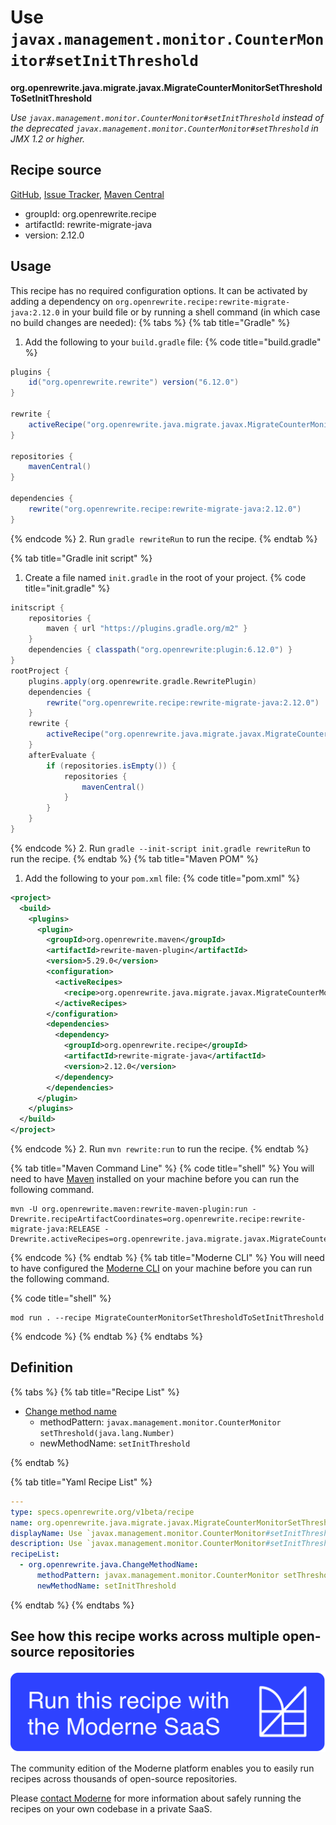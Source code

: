 # Use `javax.management.monitor.CounterMonitor#setInitThreshold`

**org.openrewrite.java.migrate.javax.MigrateCounterMonitorSetThresholdToSetInitThreshold**

_Use `javax.management.monitor.CounterMonitor#setInitThreshold` instead of the deprecated `javax.management.monitor.CounterMonitor#setThreshold` in JMX 1.2 or higher._

## Recipe source

[GitHub](https://github.com/openrewrite/rewrite-migrate-java/blob/main/src/main/resources/META-INF/rewrite/javax-management-monitor-apis.yml), [Issue Tracker](https://github.com/openrewrite/rewrite-migrate-java/issues), [Maven Central](https://central.sonatype.com/artifact/org.openrewrite.recipe/rewrite-migrate-java/2.12.0/jar)

* groupId: org.openrewrite.recipe
* artifactId: rewrite-migrate-java
* version: 2.12.0


## Usage

This recipe has no required configuration options. It can be activated by adding a dependency on `org.openrewrite.recipe:rewrite-migrate-java:2.12.0` in your build file or by running a shell command (in which case no build changes are needed): 
{% tabs %}
{% tab title="Gradle" %}
1. Add the following to your `build.gradle` file:
{% code title="build.gradle" %}
```groovy
plugins {
    id("org.openrewrite.rewrite") version("6.12.0")
}

rewrite {
    activeRecipe("org.openrewrite.java.migrate.javax.MigrateCounterMonitorSetThresholdToSetInitThreshold")
}

repositories {
    mavenCentral()
}

dependencies {
    rewrite("org.openrewrite.recipe:rewrite-migrate-java:2.12.0")
}
```
{% endcode %}
2. Run `gradle rewriteRun` to run the recipe.
{% endtab %}

{% tab title="Gradle init script" %}
1. Create a file named `init.gradle` in the root of your project.
{% code title="init.gradle" %}
```groovy
initscript {
    repositories {
        maven { url "https://plugins.gradle.org/m2" }
    }
    dependencies { classpath("org.openrewrite:plugin:6.12.0") }
}
rootProject {
    plugins.apply(org.openrewrite.gradle.RewritePlugin)
    dependencies {
        rewrite("org.openrewrite.recipe:rewrite-migrate-java:2.12.0")
    }
    rewrite {
        activeRecipe("org.openrewrite.java.migrate.javax.MigrateCounterMonitorSetThresholdToSetInitThreshold")
    }
    afterEvaluate {
        if (repositories.isEmpty()) {
            repositories {
                mavenCentral()
            }
        }
    }
}
```
{% endcode %}
2. Run `gradle --init-script init.gradle rewriteRun` to run the recipe.
{% endtab %}
{% tab title="Maven POM" %}
1. Add the following to your `pom.xml` file:
{% code title="pom.xml" %}
```xml
<project>
  <build>
    <plugins>
      <plugin>
        <groupId>org.openrewrite.maven</groupId>
        <artifactId>rewrite-maven-plugin</artifactId>
        <version>5.29.0</version>
        <configuration>
          <activeRecipes>
            <recipe>org.openrewrite.java.migrate.javax.MigrateCounterMonitorSetThresholdToSetInitThreshold</recipe>
          </activeRecipes>
        </configuration>
        <dependencies>
          <dependency>
            <groupId>org.openrewrite.recipe</groupId>
            <artifactId>rewrite-migrate-java</artifactId>
            <version>2.12.0</version>
          </dependency>
        </dependencies>
      </plugin>
    </plugins>
  </build>
</project>
```
{% endcode %}
2. Run `mvn rewrite:run` to run the recipe.
{% endtab %}

{% tab title="Maven Command Line" %}
{% code title="shell" %}
You will need to have [Maven](https://maven.apache.org/download.cgi) installed on your machine before you can run the following command.

```shell
mvn -U org.openrewrite.maven:rewrite-maven-plugin:run -Drewrite.recipeArtifactCoordinates=org.openrewrite.recipe:rewrite-migrate-java:RELEASE -Drewrite.activeRecipes=org.openrewrite.java.migrate.javax.MigrateCounterMonitorSetThresholdToSetInitThreshold
```
{% endcode %}
{% endtab %}
{% tab title="Moderne CLI" %}
You will need to have configured the [Moderne CLI](https://docs.moderne.io/moderne-cli/cli-intro) on your machine before you can run the following command.

{% code title="shell" %}
```shell
mod run . --recipe MigrateCounterMonitorSetThresholdToSetInitThreshold
```
{% endcode %}
{% endtab %}
{% endtabs %}

## Definition

{% tabs %}
{% tab title="Recipe List" %}
* [Change method name](../../../java/changemethodname.md)
  * methodPattern: `javax.management.monitor.CounterMonitor setThreshold(java.lang.Number)`
  * newMethodName: `setInitThreshold`

{% endtab %}

{% tab title="Yaml Recipe List" %}
```yaml
---
type: specs.openrewrite.org/v1beta/recipe
name: org.openrewrite.java.migrate.javax.MigrateCounterMonitorSetThresholdToSetInitThreshold
displayName: Use `javax.management.monitor.CounterMonitor#setInitThreshold`
description: Use `javax.management.monitor.CounterMonitor#setInitThreshold` instead of the deprecated `javax.management.monitor.CounterMonitor#setThreshold` in JMX 1.2 or higher.
recipeList:
  - org.openrewrite.java.ChangeMethodName:
      methodPattern: javax.management.monitor.CounterMonitor setThreshold(java.lang.Number)
      newMethodName: setInitThreshold

```
{% endtab %}
{% endtabs %}

## See how this recipe works across multiple open-source repositories

[![Moderne Link Image](/.gitbook/assets/ModerneRecipeButton.png)](https://app.moderne.io/recipes/org.openrewrite.java.migrate.javax.MigrateCounterMonitorSetThresholdToSetInitThreshold)

The community edition of the Moderne platform enables you to easily run recipes across thousands of open-source repositories.

Please [contact Moderne](https://moderne.io/product) for more information about safely running the recipes on your own codebase in a private SaaS.
